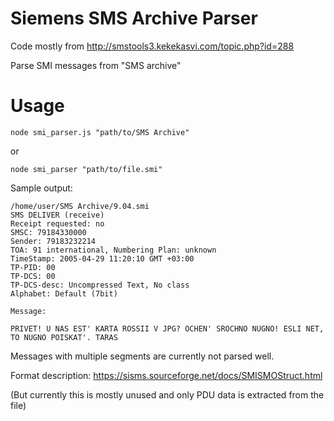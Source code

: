 # Siemens SMS Archive Parser

Code mostly from http://smstools3.kekekasvi.com/topic.php?id=288


Parse SMI messages from "SMS archive"

# Usage

    node smi_parser.js "path/to/SMS Archive"

or

    node smi_parser "path/to/file.smi"

Sample output:
```
/home/user/SMS Archive/9.04.smi
SMS DELIVER (receive)
Receipt requested: no
SMSC: 79184330000
Sender: 79183232214
TOA: 91 international, Numbering Plan: unknown
TimeStamp: 2005-04-29 11:20:10 GMT +03:00
TP-PID: 00
TP-DCS: 00
TP-DCS-desc: Uncompressed Text, No class
Alphabet: Default (7bit)

Message:

PRIVET! U NAS EST' KARTA ROSSII V JPG? OCHEN' SROCHNO NUGNO! ESLI NET, TO NUGNO POISKAT'. TARAS

````
Messages with multiple segments are currently not parsed well.

Format description: https://sisms.sourceforge.net/docs/SMISMOStruct.html

(But currently this is mostly unused and only PDU data is extracted from the file)
